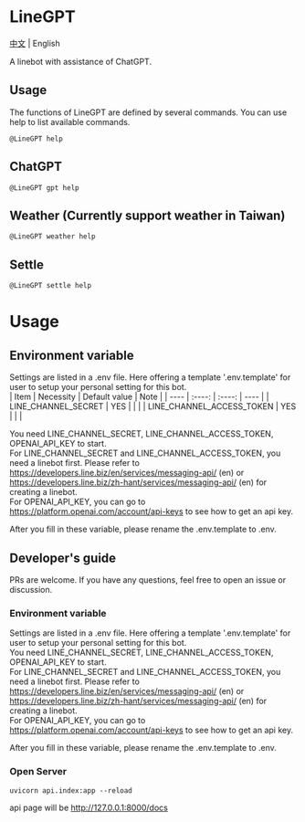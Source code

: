 # LineGPT

[中文](README_zh.md) | English

A linebot with assistance of ChatGPT.

## Usage
The functions of LineGPT are defined by several commands. You can use help to list available commands. <br>
```
@LineGPT help
```
## ChatGPT
```
@LineGPT gpt help
```

## Weather (Currently support weather in Taiwan)
```
@LineGPT weather help
``` 
## Settle
```
@LineGPT settle help
```






# Usage
## Environment variable
Settings are listed in a .env file. Here offering a template '.env.template' for user to setup your personal setting for this bot.<br>
|  Item   | Necessity  | Default value | Note |
|  ----   | :----:     | :----:          | ---- |
| LINE_CHANNEL_SECRET   | YES      |                |      |
| LINE_CHANNEL_ACCESS_TOKEN  | YES | | |

You need LINE_CHANNEL_SECRET, LINE_CHANNEL_ACCESS_TOKEN, OPENAI_API_KEY to start. <br>
For LINE_CHANNEL_SECRET and LINE_CHANNEL_ACCESS_TOKEN, you need a linebot first. Please refer to https://developers.line.biz/en/services/messaging-api/ (en) or https://developers.line.biz/zh-hant/services/messaging-api/ (en) for creating a linebot. <br>
For OPENAI_API_KEY, you can go to https://platform.openai.com/account/api-keys to see how to get an api key.

After you fill in these variable, please rename the .env.template to .env.

## Developer's guide
PRs are welcome. If you have any questions, feel free to open an issue or discussion.

### Environment variable
Settings are listed in a .env file. Here offering a template '.env.template' for user to setup your personal setting for this bot.<br>
You need LINE_CHANNEL_SECRET, LINE_CHANNEL_ACCESS_TOKEN, OPENAI_API_KEY to start. <br>
For LINE_CHANNEL_SECRET and LINE_CHANNEL_ACCESS_TOKEN, you need a linebot first. Please refer to https://developers.line.biz/en/services/messaging-api/ (en) or https://developers.line.biz/zh-hant/services/messaging-api/ (en) for creating a linebot. <br>
For OPENAI_API_KEY, you can go to https://platform.openai.com/account/api-keys to see how to get an api key.

After you fill in these variable, please rename the .env.template to .env.

### Open Server
```
uvicorn api.index:app --reload
```
api page will be
http://127.0.0.1:8000/docs

### 